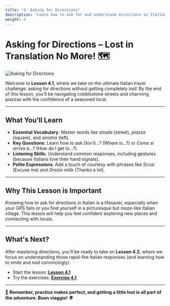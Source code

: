 ```yaml
---
title: "4. Asking for Directions"
description: "Learn how to ask for and understand directions in Italian like a local!"
weight: 4
---
```


# Asking for Directions – Lost in Translation No More! 🗺️

![Asking for Directions](/images/beginner-level/asking-for-directions/asking-for-directions.webp)

Welcome to **Lesson 4.1**, where we take on the ultimate Italian travel challenge: asking for directions without getting completely lost! By the end of this lesson, you’ll be navigating cobblestone streets and charming piazzas with the confidence of a seasoned local.

---

## What You'll Learn

- **Essential Vocabulary**: Master words like *strada* (street), *piazza* (square), and *sinistra* (left).
- **Key Questions**: Learn how to ask *Dov’è...?* (Where is...?) or *Come si arriva a...?* (How do I get to...?).
- **Listening Skills**: Understand common responses, including gestures (because Italians love their hand signals).
- **Polite Expressions**: Add a touch of courtesy with phrases like *Scusi* (Excuse me) and *Grazie mille* (Thanks a lot).

---

## Why This Lesson is Important

Knowing how to ask for directions in Italian is a lifesaver, especially when your GPS fails or you find yourself in a picturesque but maze-like Italian village. This lesson will help you feel confident exploring new places and connecting with locals.

---

## What's Next?

After mastering directions, you’ll be ready to take on **Lesson 4.2**, where we focus on understanding those rapid-fire Italian responses (and learning how to smile and nod convincingly). 

- Start the lesson: [**Lesson 4.1**](./lesson4.1/)
- Try the exercises: [**Exercise 4.1**](./exercise4.1/)

---

🌟 **Remember, practice makes perfect, and getting a little lost is all part of the adventure. Buon viaggio!** 🌍
